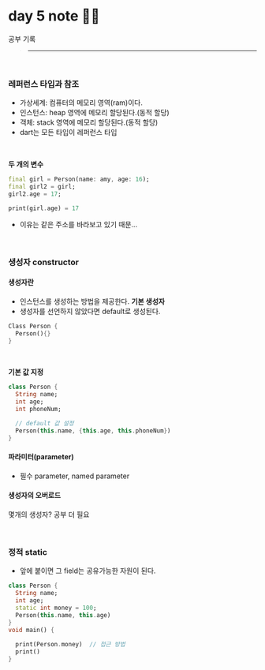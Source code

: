 day 5 note ✍🏻
=============
공부 기록
> ** **  
> 
<br/>

### 레퍼런스 타입과 참조   
- 가상세계: 컴퓨터의 메모리 영역(ram)이다.
- 인스턴스: heap 영역에 메모리 할당된다.(동적 할당)
- 객체: stack 영역에 메모리 할당된다.(동적 할당)
- dart는 모든 타입이 레퍼런스 타입 
<br/>  

**두 개의 변수**   
```dart
final girl = Person(name: amy, age: 16);
final girl2 = girl;
girl2.age = 17;

print(girl.age) = 17
```
- 이유는 같은 주소를 바라보고 있기 때문...
<br/>

### 생성자 constructor
#### 생성자란
- 인스턴스를 생성하는 방법을 제공한다.
**기본 생성자**
- 생성자를 선언하지 않았다면 default로 생성된다.   
```dart
Class Person {
  Person(){}
}
```
<br/>

**기본 값 지정**  
```dart
class Person {
  String name;
  int age;
  int phoneNum;

  // default 값 설정
  Person(this.name, {this.age, this.phoneNum})
}
```

#### 파라미터(parameter)  
- 필수 parameter, named parameter

#### 생성자의 오버로드
몇개의 생성자? 공부 더 필요  

<br/>

### 정적 static  
- 앞에 붙이면 그 field는 공유가능한 자원이 된다.
```dart
class Person {
  String name;
  int age;
  static int money = 100;
  Person(this.name, this.age)
}
void main() {
  
  print(Person.money)  // 접근 방법
  print()
}

```
